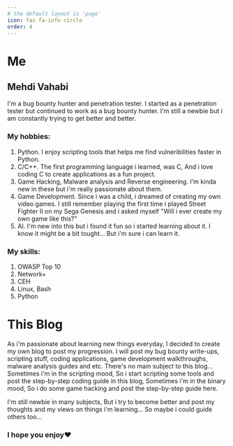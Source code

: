 ```yaml
---
# the default layout is 'page'
icon: fas fa-info-circle
order: 4
---
```


# Me
## Mehdi Vahabi
I'm a bug bounty hunter and penetration tester. I started as a penetration tester but continued to work as a bug bounty hunter. I'm still a newbie but i am constantly trying to get better and better.
### My hobbies:
1. Python. I enjoy scripting tools that helps me find vulneribilities faster in Python.
2. C/C++. The first programming language i learned, was C, And i love coding C to create applications as a fun project.
3. Game Hacking, Malware analysis and Reverse engineering. I'm kinda new in these but i'm really passionate about them.
4. Game Development. Since i was a child, i dreamed of creating my own video games. I still remember playing the first time i played Street Fighter II on my Sega Genesis and i asked myself "Will i ever create my own game like this?"
5. AI. I'm new into this but i found it fun so i started learning about it. I know it might be a bit tought... But i'm sure i can learn it.
### My skills:
1. OWASP Top 10
2. Network+
3. CEH
4. Linux, Bash
5. Python

# This Blog
As i'm passionate about learning new things everyday, I decided to create my own blog to post my progression. 
I will post my bug bounty write-ups, scripting stuff, coding applications, game development walkthroughs, malware analysis guides and etc.
There's no main subject to this blog... Sometimes i'm in the scripting mood, So i start scripting some tools and post the step-by-step coding guide in this blog,
Sometimes i'm in the binary mood, So i do some game hacking and post the step-by-step guide here.

I'm still newbie in many subjects, But i try to become better and post my thoughts and my views on things i'm learning... So maybe i could guide others too...

### I hope you enjoy❤️
